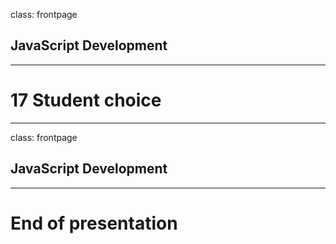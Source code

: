 class: frontpage

<div>
  <h2>JavaScript Development</h2>
  <hr/>
  <h1>17 Student choice</h1>
</div>

---

class: frontpage

<div>
  <h2>JavaScript Development</h2>
  <hr/>
  <h1>End of presentation</h1>
</div>

